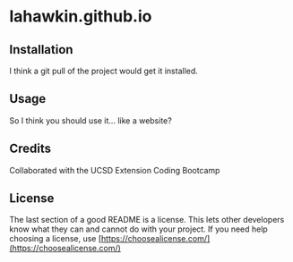 # lahawkin.github.io
## Installation

I think a git pull of the project would get it installed. 


## Usage 

So I think you should use it... like a website? 


## Credits

Collaborated with the UCSD Extension Coding Bootcamp

## License

The last section of a good README is a license. This lets other developers know what they can and cannot do with your project. If you need help choosing a license, use [https://choosealicense.com/](https://choosealicense.com/)


